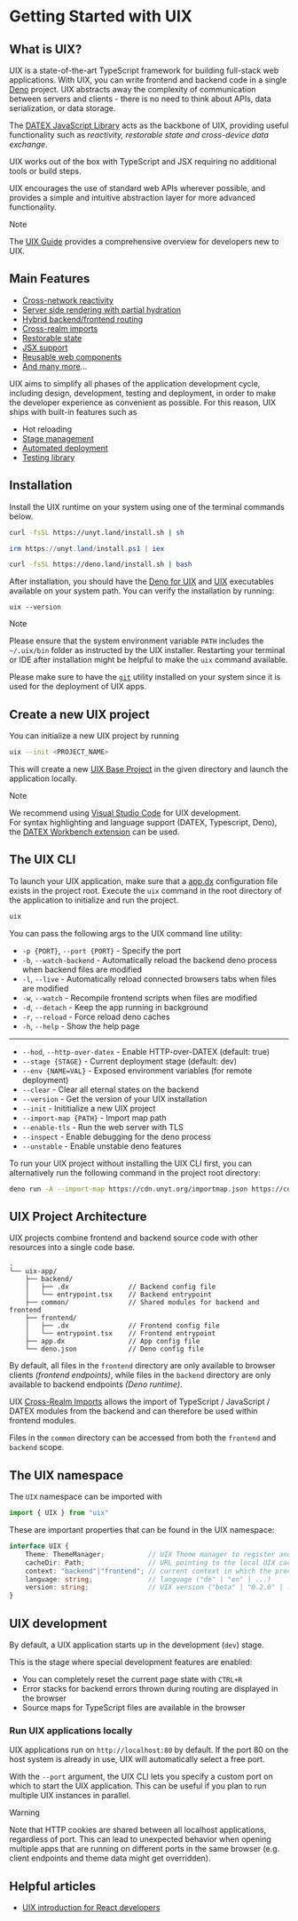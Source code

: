 # Getting Started with UIX

## What is UIX?

UIX is a state-of-the-art TypeScript framework for building full-stack web applications.
With UIX, you can write frontend and backend code in a single [Deno](https://docs.deno.com/runtime/manual) project.
UIX abstracts away the complexity of communication between servers and clients - there is no need to think about APIs, data serialization, or data storage.

The [DATEX JavaScript Library](https://docs.unyt.org/manual/datex/introduction) acts as the backbone of UIX, providing useful functionality such as *reactivity, restorable state and cross-device data exchange*.

UIX works out of the box with TypeScript and JSX requiring no additional tools or build steps.

UIX encourages the use of standard web APIs wherever possible, and provides a simple and intuitive abstraction layer for more advanced functionality.

> [!NOTE]
> The [UIX Guide](./18%20Guide.md) provides a comprehensive overview for developers new to UIX.


## Main Features

 * [Cross-network reactivity](02%20Cross-Realm%20Imports.md#Reactivity)
 * [Server side rendering with partial hydration](08%20Rendering%20Methods.md)
 * [Hybrid backend/frontend routing](05%20Entrypoints%20and%20Routing.md)
 * [Cross-realm imports](./02%20Cross-Realm%20Imports.md#cross-realm-imports)
 * [Restorable state](06%20Persistent%20Contexts.md)
 * [JSX support](./03%20JSX.md)
 * [Reusable web components](./04%20Components.md)
 * [And many more](https://uix.unyt.org)...

UIX aims to simplify all phases of the application development cycle, including design, development, testing and deployment, in order to make the developer experience as convenient as possible. 
For this reason, UIX ships with built-in features such as

 * Hot reloading
 * [Stage management](./09%20Configuration.md#app-deployment-stages)
 * [Automated deployment](./15%20Deployment.md)
 * [Testing library](https://github.com/unyt-org/unyt-tests/)

## Installation

Install the UIX runtime on your system using one of the terminal commands below.

<unyt-tabs>
<unyt-tab label="macOS" default>

```sh
curl -fsSL https://unyt.land/install.sh | sh
```

</unyt-tab>
<unyt-tab label="Windows">

```powershell
irm https://unyt.land/install.ps1 | iex
```

</unyt-tab>
<unyt-tab label="Linux">

```sh
curl -fsSL https://deno.land/install.sh | bash
```

</unyt-tab>
</unyt-tabs>

After installation, you should have the [Deno for UIX](https://github.com/unyt-org/deno) and [UIX](https://github.com/unyt-org/uix) executables available on your system path. You can verify the installation by running:

```shell
uix --version
```


> [!NOTE]
> Please ensure that the system environment variable `PATH` includes the `~/.uix/bin` folder as instructed by the UIX installer. Restarting your terminal or IDE after installation might be helpful to make the `uix` command available.

Please make sure to have the [`git`](https://git-scm.com/downloads) utility installed on your system since it is used for the deployment of UIX apps.

## Create a new UIX project

You can initialize a new UIX project by running
```bash
uix --init <PROJECT_NAME>
```

This will create a new [UIX Base Project](https://github.com/unyt-org/uix-base-project.git) in the given directory and launch the application locally.

> [!NOTE]
> We recommend using <a target="_blank" href="https://code.visualstudio.com/download">Visual Studio Code</a> for UIX development.<br/>
> For syntax highlighting and language support (DATEX, Typescript, Deno), the <a target="_blank" href="https://marketplace.visualstudio.com/items?itemName=unytorg.datex-workbench">DATEX Workbench extension</a> can be used.


## The UIX CLI
To launch your UIX application, make sure that a [app.dx](./09%20Configuration.md#the-app-dx-file) configuration file exists in the project root.
Execute the `uix` command in the root directory of the application to initialize and run the project.

```bash
uix
```

You can pass the following args to the UIX command line utility:
* `-p {PORT}`, `--port {PORT}`  - Specify the port
* `-b`, `--watch-backend`       - Automatically reload the backend deno process when backend files are modified
* `-l`, `--live`                - Automatically reload connected browsers tabs when files are modified
* `-w`, `--watch`               - Recompile frontend scripts when files are modified
* `-d`, `--detach`              - Keep the app running in background
* `-r`, `--reload`              - Force reload deno caches
* `-h`, `--help`                - Show the help page

---

* `--hod`, `--http-over-datex`  - Enable HTTP-over-DATEX (default: true)
* `--stage {STAGE}`             - Current deployment stage (default: dev)
* `--env {NAME=VAL}`            - Exposed environment variables (for remote deployment)
* `--clear`                     - Clear all eternal states on the backend
* `--version`                   - Get the version of your UIX installation
* `--init`                      - Inititialize a new UIX project
* `--import-map {PATH}`         - Import map path
* `--enable-tls`                - Run the web server with TLS
* `--inspect`                   - Enable debugging for the deno process
* `--unstable`                  - Enable unstable deno features


To run your UIX project without installing the UIX CLI first, you can alternatively run the following command in the project root directory:
```bash
deno run -A --import-map https://cdn.unyt.org/importmap.json https://cdn.unyt.org/uix/run.ts
```

## UIX Project Architecture
UIX projects combine frontend and backend source code with other resources into a single code base.

```
.
└── uix-app/
    ├── backend/
    │   ├── .dx               // Backend config file
    │   └── entrypoint.tsx    // Backend entrypoint
    ├── common/               // Shared modules for backend and frontend
    ├── frontend/
    │   ├── .dx               // Frontend config file
    │   └── entrypoint.tsx    // Frontend entrypoint
    ├── app.dx                // App config file
    └── deno.json             // Deno config file
```

By default, all files in the `frontend` directory are only available to browser clients *(frontend endpoints)*, while files in the `backend` directory are only available to backend endpoints *(Deno runtime)*.

UIX [Cross-Realm Imports](./02%20Cross-Realm%20Imports.md#cross-realm-imports) allows the import of TypeScript / JavaScript / DATEX modules from the backend and can therefore be used within frontend modules.

Files in the `common` directory can be accessed from both the `frontend` and `backend` scope.

## The UIX namespace
The `UIX` namespace can be imported
with
```ts
import { UIX } from "uix"
```

These are important properties that can be found in the UIX namespace:
```ts
interface UIX {
    Theme: ThemeManager;           // UIX Theme manager to register and activate themes and dark/light mode
    cacheDir: Path;                // URL pointing to the local UIX cache directory
    context: "backend"|"frontend"; // current context in which the process is running
    language: string;              // language ("de" | "en" | ...)
    version: string;               // UIX version ("beta" | "0.2.0" | ...)
}
```

## UIX development

By default, a UIX application starts up in the development (`dev`) stage. 

This is the stage where special development features are enabled:
 * You can completely reset the current page state with `CTRL+R`
 * Error stacks for backend errors thrown during routing are displayed in the browser
 * Source maps for TypeScript files are available in the browser

### Run UIX applications locally

UIX applications run on `http://localhost:80` by default.
If the port 80 on the host system is already in use, UIX will automatically select a free port.

With the `--port` argument, the UIX CLI lets you specify a custom port on which to start the UIX application. This can be useful if you plan to run multiple UIX instances in parallel.

> [!WARNING]
> Note that HTTP cookies are shared between all localhost applications, regardless of port.
> This can lead to unexpected behavior when opening multiple apps that are running on different ports in the same browser (e.g. client endpoints and theme data might get overridden).


## Helpful articles

* [UIX introduction for React developers](https://unyt.blog/article/2023-11-03-gettings-started-with-uix-coming-from-react)
